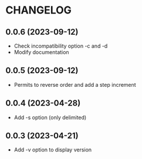 # CHANGELOG

## 0.0.6 (2023-09-12)
* Check incompatibility option -c and -d 
* Modify documentation

## 0.0.5 (2023-09-12)
* Permits to reverse order and add a step increment

## 0.0.4 (2023-04-28)
* Add -s option (only delimited)

## 0.0.3 (2023-04-21)
* Add -v option to display version
